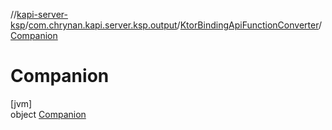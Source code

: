 //[kapi-server-ksp](../../../../index.md)/[com.chrynan.kapi.server.ksp.output](../../index.md)/[KtorBindingApiFunctionConverter](../index.md)/[Companion](index.md)

# Companion

[jvm]\
object [Companion](index.md)
